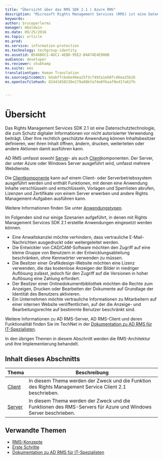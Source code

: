 ```yaml
---
title: "Übersicht über das RMS SDK 2.1 | Azure RMS"
description: "Microsoft Rights Management Services (RMS) ist eine Datenschutztechnologie, die zum Schutz digitaler Informationen vor nicht autorisierter Verwendung beiträgt."
keywords: 
author: bruceperlerms
manager: mbaldwin
ms.date: 09/25/2016
ms.topic: article
ms.prod: 
ms.service: information-protection
ms.technology: techgroup-identity
ms.assetid: B546B6C1-ADC1-4EBD-95E2-B4A74E4E980B
audience: developer
ms.reviewer: shubhamp
ms.suite: ems
translationtype: Human Translation
ms.sourcegitcommit: b4abffcbe6e49ea25f3cf493a1e68fcd6ea25b26
ms.openlocfilehash: 82441858230e179a08bfa74e0f6aaf9ed17a62fb


---
```


# Übersicht

Das Rights Management Services SDK 2.1 ist eine Datenschutztechnologie, die zum Schutz digitaler Informationen vor nicht autorisierter Verwendung beiträgt. Über Ihre rechtlich geschützte Anwendung können Inhaltsbesitzer definieren, wer ihren Inhalt öffnen, ändern, drucken, weiterleiten oder andere Aktionen damit ausführen kann.

AD RMS umfasst sowohl [Server](ad-rms-server.md)- als auch [Client](ad-rms-client.md)komponenten. Der Server, der unter Azure oder Windows Server ausgeführt wird, umfasst mehrere Webdienste.

Die [Clientkomponente](ad-rms-client.md) kann auf einem Client- oder Serverbetriebssystem ausgeführt werden und enthält Funktionen, mit denen eine Anwendung Inhalte verschlüsseln und entschlüsseln, Vorlagen und Sperrlisten abrufen, Lizenzen und Zertifikate von einem Server erwerben und andere Rights Management-Aufgaben ausführen kann.

Weitere Informationen finden Sie unter [Anwendungstypen](application-types.md).

Im Folgenden sind nur einige Szenarien aufgeführt, in denen mit Rights Management Services SDK 2.1 erstellte Anwendungen eingesetzt werden können.

-   Eine Anwaltskanzlei möchte verhindern, dass vertrauliche E-Mail-Nachrichten ausgedruckt oder weitergeleitet werden.
-   Die Entwickler von CAD/CAM-Software möchten den Zugriff auf eine kleine Gruppe von Benutzern in der Entwicklungsabteilung beschränken, ohne Kennwörter verwenden zu müssen.
-   Die Besitzer einer Grafikdesign-Website möchten eine Lizenz verwenden, die das kostenlose Anzeigen der Bilder in niedriger Auflösung zulässt, jedoch für den Zugriff auf die Versionen in hoher Auflösung eine Zahlung erfordert.
-   Der Besitzer einer Onlinedokumentbibliothek möchten die Rechte zum Anzeigen, Drucken oder Bearbeiten der Dokumente auf Grundlage der Identität des Benutzers aktivieren.
-   Ein Unternehmen möchte vertrauliche Informationen zu Mitarbeitern auf einer internen Website veröffentlichen, auf der die Anzeige- und Bearbeitungsrechte auf bestimmte Benutzer beschränkt sind.

Weitere Informationen zu AD RMS-Server, AD RMS-Client und deren Funktionalität finden Sie im TechNet in der [Dokumentation zu AD RMS für IT-Spezialisten](https://TechNet.Microsoft.Com/library/cc771234.aspx).

In den übrigen Themen in diesem Abschnitt werden die RMS-Architektur und ihre Implementierung behandelt.

## Inhalt dieses Abschnitts

| Thema | Beschreibung |
|-------|-------------|
|[Client](ad-rms-client.md) |In diesem Thema werden der Zweck und die Funktion des Rights Management Service Client 2.1 beschrieben. |
|[Server](ad-rms-server.md) | In diesem Thema werden der Zweck und die Funktionen des RMS-Servers für Azure und Windows Server beschrieben.|


## Verwandte Themen

* [RMS-Konzepte](application-types.md)
* [Erste Schritte](getting-started-with-ad-rms-2-0.md)
* [Dokumentation zu AD RMS für IT-Spezialisten](https://TechNet.Microsoft.Com/en-us/library/cc771234.aspx)
 

 



<!--HONumber=Sep16_HO5-->


